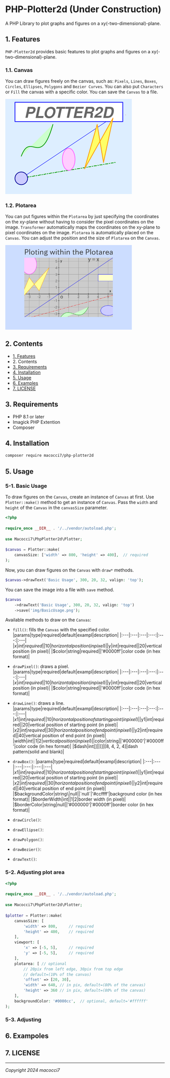 # PHP-Plotter2d (Under Construction)

A PHP Library to plot graphs and figures on a xy(-two-dimensional)-plane.

## 1. Features

`PHP-Plotter2d` provides basic features to plot graphs and figures on a xy(-two-dimensional)-plane.

### 1.1. Canvas

You can draw figures freely on the canvas, such as:
`Pixels`, `Lines`, `Boxes`, `Circles`, `Ellipses`, `Polygons` and `Bezier Curves`.
You can also put `Characters` or `Fill` the canvas with a specific color.
You can save the `Canvas` to a file.

<img src="examples/img/DrawOnCanvas.png" width="400" />

### 1.2. Plotarea

You can put figures  within the `Plotarea` by just specifying the coordinates on the xy-plane without having to consider the pixel coordinates on the image.
`Transformer` automatically maps the coordinates on the xy-plane to pixel coordinates on the image.
`Plotarea` is automatically placed on the `Canvas`.
You can adjust the position and the size of `Plotarea` on the `Canvas`.

<img src="examples/img/PlotWithinPlotarea.png" width="400" />

## 2. Contents

- [1. Features](#1-features)
- 2\. Contents
- [3. Requirements](#3-requirements)
- [4. Installation](#4-installation)
- [5. Usage](#5-usage)
- [6. Examples](#6-example)
- [7. LICENSE](#7-license)

## 3. Requirements

- PHP 8.1 or later
- Imagick PHP Extention
- Composer

## 4. Installation

```bash
composer require macocci7/php-plotter2d
```

## 5. Usage

### 5-1. Basic Usage

To draw figures on the `Canvas`, create an instance of `Canvas` at first.
Use `Plotter::make()` method to get an instance of `Canvas`.
Pass the `width` and `height` of the `Canvas` in the `canvasSize` parameter.

```php
<?php

require_once __DIR__ . '/../vendor/autoload.php';

use Macocci7\PhpPlotter2d\Plotter;

$canvas = Plotter::make(
    canvasSize: ['width' => 800, 'height' => 400],  // required
);
```

Now, you can draw figures on the `Canvas` with `draw*` methods.

```php
$canvas->drawText('Basic Usage', 300, 20, 32, valign: 'top');
```

You can save the image into a file with `save` method.

```php
$canvas
    ->drawText('Basic Usage', 300, 20, 32, valign: 'top')
    ->save('img/BasicUsage.png');
```

Available methods to draw on the `Canvas`:

- `fill()`: fills the `Canvas` with the specified color.
    |params|type|required|default|exampl|description|
    |:---|:---|:---|:---:|:---:|:---|
    |$x|int|required||10|horizontal position (in pixel)|
    |$y|int|required||20|vertical position (in pixel)|
    |$color|string|required||'#0000ff'|color code (in hex format)|

- `drawPixel()`: draws a pixel.
    |params|type|required|default|exampl|description|
    |:---|:---|:---|:---:|:---:|:---|
    |$x|int|required||10|horizontal position (in pixel)|
    |$y|int|required||20|vertical position (in pixel)|
    |$color|string|required||'#0000ff'|color code (in hex format)|

- `drawLine()`: draws a line.
    |params|type|required|default|exampl|description|
    |:---|:---|:---|:---:|:---:|:---|
    |$x1|int|required||10|horizontal position of starting point (in pixel)|
    |$y1|int|required||20|vertical position of starting point (in pixel)|
    |$x2|int|required||30|horizontal position of end point (in pixel)|
    |$y2|int|required||40|vertical position of end point (in pixel)|
    |$width|int||1|2|vertical position (in pixel)|
    |$color|string||'#000000'|'#0000ff'|color code (in hex format)|
    |$dash|int[]||[]|[8, 4, 2, 4]|dash pattern(solid and blank)|

- `drawBox()`:
    |params|type|required|default|exampl|description|
    |:---|:---|:---|:---:|:---:|:---|
    |$x1|int|required||10|horizontal position of starting point (in pixel)|
    |$y1|int|required||20|vertical position of starting point (in pixel)|
    |$x2|int|required||30|horizontal position of end point (in pixel)|
    |$y2|int|required||40|vertical position of end point (in pixel)|
    |$backgroundColor|string\|null||`null`|'#ccffff'|background color (in hex format)|
    |$borderWidth|int||1|2|border width (in pixel)|
    |$borderColor|string\|null||'#000000'|'#0000ff'|border color (in hex format)|

- `drawCircle()`:
- `drawEllipse()`:
- `drawPolygon()`:
- `drawBezier()`:
- `drawText()`:

### 5-2. Adjusting plot area

```php
<?php

require_once __DIR__ . '/../vendor/autoload.php';

use Macocci7\PhpPlotter2d\Plotter;

$plotter = Plotter::make(
    canvasSize: [
        'width' => 800,     // required
        'height' => 400,    // required
    ],
    viewport: [
        'x' => [-5, 5],     // required
        'y' => [-5, 5],     // required
    ],
    plotarea: [ // optional
        // 20pix from left edge, 30pix from top edge
        // default=(10% of the canvas)
        'offset' => [20, 30],
        'width' => 640, // in pix, default=(80% of the canvas)
        'height' => 360 // in pix, default=(80% of the canvas)
    ],
    backgroundColor: '#0000cc',  // optional, default='#ffffff'
);
```

### 5-3. Adjusting

## 6. Exampoles

## 7. LICENSE

***

*Copyright 2024 macocci7*
